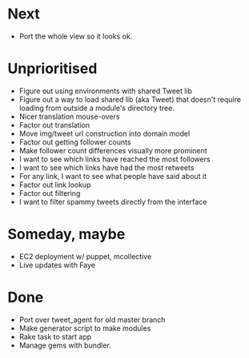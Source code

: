 # Next
- Port the whole view so it looks ok.

# Unprioritised
- Figure out using environments with shared Tweet lib
- Figure out a way to load shared lib (aka Tweet) that doesn't require loading from outside a module's directory tree.
- Nicer translation mouse-overs
- Factor out translation
- Move img/tweet url construction into domain model
- Factor out getting follower counts
- Make follower count differences visually more prominent
- I want to see which links have reached the most followers
- I want to see which links have had the most retweets
- For any link, I want to see what people have said about it
- Factor out link lookup
- Factor out filtering
- I want to filter spammy tweets directly from the interface

# Someday, maybe
- EC2 deployment w/ puppet, mcollective
- Live updates with Faye

# Done
- Port over tweet_agent for old master branch
- Make generator script to make modules
- Rake task to start app
- Manage gems with bundler.
